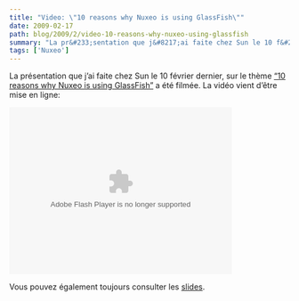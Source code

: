 ```yaml
---
title: "Video: \"10 reasons why Nuxeo is using GlassFish\""
date: 2009-02-17
path: blog/2009/2/video-10-reasons-why-nuxeo-using-glassfish
summary: "La pr&#233;sentation que j&#8217;ai faite chez Sun le 10 f&#233;vrier dernier, sur le th&#232;me &#8220;10 reasons why Nuxeo is using GlassFish&#8221; a &#233;t&#233; film&#233;e."
tags: ['Nuxeo']
---
```


<p>La pr&#233;sentation que j&#8217;ai faite chez Sun le 10 f&#233;vrier dernier, sur le th&#232;me <a href="http://blogs.nuxeo.com/sections/blogs/fermigier/2009_02_11_10-reasons-why-nuxeo-using-glassfish-presentation">&#8220;10 reasons why Nuxeo is using GlassFish&#8221;</a> a &#233;t&#233; film&#233;e. La vid&#233;o vient d&#8217;&#234;tre mise en ligne:</p><p><object name="iLyROoafJ7JW" id="iLyROoafJ7JW" type="application/x-shockwave-flash" data="http://www.kewego.com/swf/p3/epix.swf" width="400" height="300">  <param name="flashVars" value="language_code=fr&amp;playerKey=4a7c270b163b&amp;skinKey=51fbf347dd66&amp;sig=iLyROoafJ7JW&amp;autostart=false"><param name="movie" value="http://www.kewego.com/swf/p3/epix.swf"><param name="allowFullScreen" value="true"><param name="allowscriptaccess" value="always"></object></p><p>Vous pouvez &#233;galement toujours consulter les <a href="http://blogs.nuxeo.com/sections/blogs/fermigier/2009_02_11_10-reasons-why-nuxeo-using-glassfish-presentation">slides</a>.</p> 

